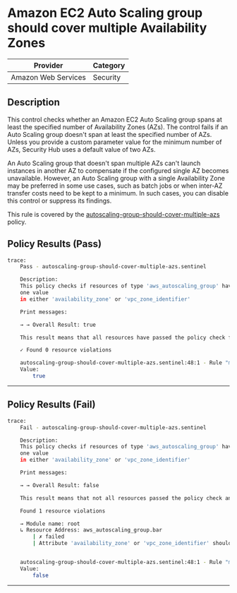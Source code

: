 # Amazon EC2 Auto Scaling group should cover multiple Availability Zones

| Provider            | Category  |
| ------------------- | --------  |
| Amazon Web Services |  Security |

## Description

This control checks whether an Amazon EC2 Auto Scaling group spans at least the specified number of Availability Zones (AZs). The control fails if an Auto Scaling group doesn't span at least the specified number of AZs. Unless you provide a custom parameter value for the minimum number of AZs, Security Hub uses a default value of two AZs.

An Auto Scaling group that doesn't span multiple AZs can't launch instances in another AZ to compensate if the configured single AZ becomes unavailable. However, an Auto Scaling group with a single Availability Zone may be preferred in some use cases, such as batch jobs or when inter-AZ transfer costs need to be kept to a minimum. In such cases, you can disable this control or suppress its findings.

This rule is covered by the [autoscaling-group-should-cover-multiple-azs](../../policies/autoscaling/autoscaling-group-should-cover-multiple-azs.sentinel) policy.

## Policy Results (Pass)

```bash
trace:
    Pass - autoscaling-group-should-cover-multiple-azs.sentinel

    Description:
    This policy checks if resources of type 'aws_autoscaling_group' have more than
    one value
    in either 'availability_zone' or 'vpc_zone_identifier'

    Print messages:

    → → Overall Result: true

    This result means that all resources have passed the policy check for the policy autoscaling-group-should-cover-multiple-azs.

    ✓ Found 0 resource violations

    autoscaling-group-should-cover-multiple-azs.sentinel:48:1 - Rule "main"
    Value:
        true
```

---

## Policy Results (Fail)

```bash
trace:
    Fail - autoscaling-group-should-cover-multiple-azs.sentinel

    Description:
    This policy checks if resources of type 'aws_autoscaling_group' have more than
    one value
    in either 'availability_zone' or 'vpc_zone_identifier'

    Print messages:

    → → Overall Result: false

    This result means that not all resources passed the policy check and the protected behavior is not allowed for the policy autoscaling-group-should-cover-multiple-azs.

    Found 1 resource violations

    → Module name: root
    ↳ Resource Address: aws_autoscaling_group.bar
        | ✗ failed
        | Attribute 'availability_zone' or 'vpc_zone_identifier' should have atleast two values for AWS Autoscaling Group. Refer to https://docs.aws.amazon.com/securityhub/latest/userguide/autoscaling-controls.html#autoscaling-2 for more details.


    autoscaling-group-should-cover-multiple-azs.sentinel:48:1 - Rule "main"
    Value:
        false
```

---
